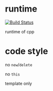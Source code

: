 # runtime
[![Build Status](https://travis-ci.org/henglinli/runtime.svg?branch=master)](https://travis-ci.org/henglinli/runtime)

runtime of cpp
# code style
no `new`/`delete`

no `this`

template only
